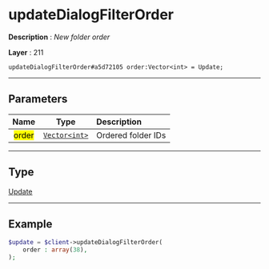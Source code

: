 # updateDialogFilterOrder

**Description** : *New folder order*

**Layer** : 211

```tl
updateDialogFilterOrder#a5d72105 order:Vector<int> = Update;
```

---

## Parameters

| Name | Type | Description |
| :---: | :---: | :--- |
| <mark>order</mark> | [`Vector<int>`](type/int) | Ordered folder IDs |

---

## Type

[Update](type/Update)

---

## Example

```php
$update = $client->updateDialogFilterOrder(
	order : array(38),
);
```